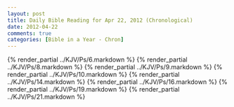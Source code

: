 ```yaml
---
layout: post
title: Daily Bible Reading for Apr 22, 2012 (Chronological)
date: 2012-04-22
comments: true
categories: [Bible in a Year - Chron]
---
```

{% render_partial ../KJV/Ps/6.markdown %}
{% render_partial ../KJV/Ps/8.markdown %}
{% render_partial ../KJV/Ps/9.markdown %}
{% render_partial ../KJV/Ps/10.markdown %}
{% render_partial ../KJV/Ps/14.markdown %}
{% render_partial ../KJV/Ps/16.markdown %}
{% render_partial ../KJV/Ps/19.markdown %}
{% render_partial ../KJV/Ps/21.markdown %}
